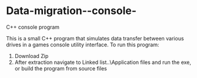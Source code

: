 # Data-migration--console-
C++ console program

This is a small C++ program that simulates data transfer between various drives in a games console utility interface. 
To run this program:

1. Download Zip
2. After extraction navigate to Linked list..\Application files and run the exe, or build the program from source files
